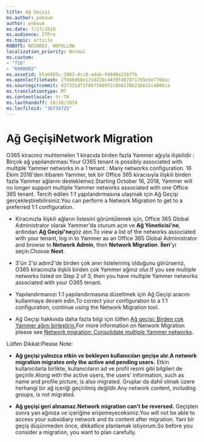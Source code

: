 ```yaml
---
title: Ağ Geçişi
ms.author: pebaum
author: pebaum
ms.date: 7/27/2018
ms.audience: ITPro
ms.topic: article
ROBOTS: NOINDEX, NOFOLLOW
localization_priority: Normal
ms.custom:
- "716"
- "6000002"
ms.assetid: b5ab885c-3803-4cc8-adab-94848e226ffb
ms.openlocfilehash: 2fb66d68e131d22bc44f0fd878717d5e5e776dac
ms.sourcegitcommit: 037331d71f06750d972c0b6278b23bb15c4806ca
ms.translationtype: MT
ms.contentlocale: tr-TR
ms.lasthandoff: 10/18/2019
ms.locfileid: "36734725"
---
```

# <a name="network-migration"></a><span data-ttu-id="1e6dc-102">Ağ Geçişi</span><span class="sxs-lookup"><span data-stu-id="1e6dc-102">Network Migration</span></span>

<span data-ttu-id="1e6dc-103">O365 kiracınız muhtemelen 1 kiracıda birden fazla Yammer ağıyla ilişkilidir : Birçok ağ yapılandırması.</span><span class="sxs-lookup"><span data-stu-id="1e6dc-103">Your O365 tenant is possibly associated with multiple Yammer networks in a 1 tenant : Many networks configuration.</span></span> <span data-ttu-id="1e6dc-104">16 Ekim 2018'den itibaren Yammer, tek bir Office 365 kiracısıyla ilişkili birden fazla Yammer ağlarını desteklemez.</span><span class="sxs-lookup"><span data-stu-id="1e6dc-104">Starting October 16, 2018, Yammer will no longer support multiple Yammer networks associated with one Office 365 tenant.</span></span> <span data-ttu-id="1e6dc-105">Tercih edilen 1:1 yapılandırmasına ulaşmak için Ağ Geçişi gerçekleştirebilirsiniz.</span><span class="sxs-lookup"><span data-stu-id="1e6dc-105">You can perform a Network Migration to get to a preferred 1:1 configuration.</span></span>
  
- <span data-ttu-id="1e6dc-106">Kiracınızla ilişkili ağların listesini görüntülemek için, Office 365 Global Administrator olarak Yammer'da oturum açın ve **Ağ Yöneticisi'ne**, ardından **Ağ Geçişi'ne**göz atın.</span><span class="sxs-lookup"><span data-stu-id="1e6dc-106">To view a list of the networks associated with your tenant, log in to Yammer as an Office 365 Global Administrator and browse to **Network Admin**, then **Network Migration**.</span></span> <span data-ttu-id="1e6dc-107">**İleri**'yi seçin.</span><span class="sxs-lookup"><span data-stu-id="1e6dc-107">Choose **Next**.</span></span>

- <span data-ttu-id="1e6dc-108">3'ün 2'si adım2'de birden çok anın listelenmiş olduğunu görürseniz, O365 kiracınızla ilişkili birden çok Yammer ağınız olur.</span><span class="sxs-lookup"><span data-stu-id="1e6dc-108">If you see multiple networks listed on Step 2 of 3, then you have multiple Yammer networks associated with your O365 tenant.</span></span>

- <span data-ttu-id="1e6dc-109">Yapılandırmanızı 1:1 yapılandırmasına düzeltmek için Ağ Geçişi aracını kullanmaya devam edin.</span><span class="sxs-lookup"><span data-stu-id="1e6dc-109">To correct your configuration to a 1:1 configuration, continue using the Network Migration tool.</span></span>

- <span data-ttu-id="1e6dc-110">Ağ Geçişi hakkında daha fazla bilgi için lütfen [Ağ geçişi: Birden çok Yammer ağını birleştirin.](https://docs.microsoft.com/yammer/configure-your-yammer-network/consolidate-multiple-yammer-networks)</span><span class="sxs-lookup"><span data-stu-id="1e6dc-110">For more information on Network Migration please see [Network migration: Consolidate multiple Yammer networks](https://docs.microsoft.com/yammer/configure-your-yammer-network/consolidate-multiple-yammer-networks).</span></span>

<span data-ttu-id="1e6dc-111">Lütfen Dikkat:</span><span class="sxs-lookup"><span data-stu-id="1e6dc-111">Please Note:</span></span>
  
- <span data-ttu-id="1e6dc-112">**Ağ geçişi yalnızca etkin ve bekleyen kullanıcıları geçişe alır.**</span><span class="sxs-lookup"><span data-stu-id="1e6dc-112">**A network migration migrates only the active and pending users.**</span></span> <span data-ttu-id="1e6dc-113">Etkin kullanıcılarla birlikte, kullanıcıların ad ve profil resmi gibi bilgileri de geçirilir.</span><span class="sxs-lookup"><span data-stu-id="1e6dc-113">Along with the active users, the users' information, such as name and profile picture, is also migrated.</span></span> <span data-ttu-id="1e6dc-114">Gruplar da dahil olmak üzere herhangi bir ağ içeriği geçirilmiş değildir.</span><span class="sxs-lookup"><span data-stu-id="1e6dc-114">Any network content, including groups, is not migrated.</span></span>

- <span data-ttu-id="1e6dc-115">**Ağ geçişi geri alınamaz.**</span><span class="sxs-lookup"><span data-stu-id="1e6dc-115">**Network migration can't be reversed.**</span></span> <span data-ttu-id="1e6dc-116">Geçişten sonra yan ağınıza ve içeriğine erişemeyeceksiniz.</span><span class="sxs-lookup"><span data-stu-id="1e6dc-116">You will not be able to access your subsidiary network and its content after migration.</span></span> <span data-ttu-id="1e6dc-117">Yani bir geçiş düşünmeden önce, dikkatlice planlamak istiyorum.</span><span class="sxs-lookup"><span data-stu-id="1e6dc-117">So before you consider a migration, you want to plan carefully.</span></span>
